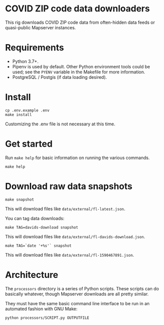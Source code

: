 # COVID ZIP code data downloaders

This rig downloads COVID ZIP code data from often-hidden data feeds or quasi-public Mapserver instances.

# Requirements

* Python 3.7+.
* Pipenv is used by default. Other Python environment tools could be used; see the `PYENV` variable in the Makefile for more information. 
* PostgreSQL / Postgis (if data loading desired).

# Install

```
cp .env.example .env
make install
```

Customizing the .env file is not necessary at this time.

# Get started

Run `make help` for basic information on running the various commands.

```
make help
```

# Download raw data snapshots

```
make snapshot
```

This will download files like `data/external/fl-latest.json`.

You can tag data downloads:

```
make TAG=davids-download snapshot
```

This will download files like `data/external/fl-davids-download.json`.

```
make TAG=`date '+%s'` snapshot
```

This will download files like `data/external/fl-1590467891.json`.

# Architecture

The `processors` directory is a series of Python scripts. These scripts can do basically whatever, though Mapserver downloads are all pretty similar.

They must have the same basic command line interface to be run in an automated fashion with GNU Make:

```
python processors/SCRIPT.py OUTPUTFILE
```